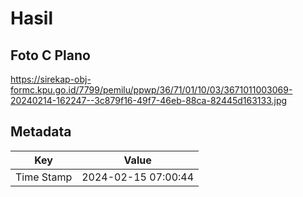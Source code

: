# Hasil

## Foto C Plano

https://sirekap-obj-formc.kpu.go.id/7799/pemilu/ppwp/36/71/01/10/03/3671011003069-20240214-162247--3c879f16-49f7-46eb-88ca-82445d163133.jpg


## Metadata

| Key        | Value               |
| ---------- | ------------------- |
| Time Stamp | 2024-02-15 07:00:44 |



